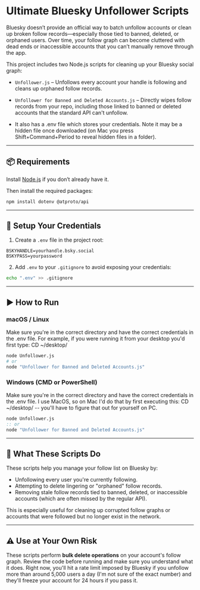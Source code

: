 # Ultimate Bluesky Unfollower Scripts

Bluesky doesn’t provide an official way to batch unfollow accounts or clean up broken follow records—especially those tied to banned, deleted, or orphaned users. Over time, your follow graph can become cluttered with dead ends or inaccessible accounts that you can’t manually remove through the app.

This project includes two Node.js scripts for cleaning up your Bluesky social graph:

- `Unfollower.js` – Unfollows every account your handle is following and cleans up orphaned follow records.
- `Unfollower for Banned and Deleted Accounts.js` – Directly wipes follow records from your repo, including those linked to banned or deleted accounts that the standard API can't unfollow.

- It also has a .env file which stores your credentials. Note it may be a hidden file once downloaded (on Mac you press Shift+Command+Period to reveal hidden files in a folder).

---

## 📦 Requirements

Install [Node.js](https://nodejs.org/) if you don’t already have it.

Then install the required packages:

```bash
npm install dotenv @atproto/api
```

---

## 🔐 Setup Your Credentials

1. Create a `.env` file in the project root:

```
BSKYHANDLE=yourhandle.bsky.social
BSKYPASS=yourpassword
```

2. Add `.env` to your `.gitignore` to avoid exposing your credentials:

```bash
echo ".env" >> .gitignore
```

---

## ▶️ How to Run

### macOS / Linux

Make sure you're in the correct directory and have the correct credentials in the .env file. For example, if you were running it from your desktop you'd first type: CD ~/desktop/

```bash
node Unfollower.js
# or
node "Unfollower for Banned and Deleted Accounts.js"
```

### Windows (CMD or PowerShell)

Make sure you're in the correct directory and have the correct credentials in the .env file. I use MacOS, so on Mac I'd do that by first executing this: CD ~/desktop/ -- you'll have to figure that out for yourself on PC.

```cmd
node Unfollower.js
:: or
node "Unfollower for Banned and Deleted Accounts.js"
```

---

## 🧹 What These Scripts Do

These scripts help you manage your follow list on Bluesky by:

- Unfollowing every user you're currently following.
- Attempting to delete lingering or "orphaned" follow records.
- Removing stale follow records tied to banned, deleted, or inaccessible accounts (which are often missed by the regular API).

This is especially useful for cleaning up corrupted follow graphs or accounts that were followed but no longer exist in the network.

---

## ⚠️ Use at Your Own Risk

These scripts perform **bulk delete operations** on your account's follow graph. Review the code before running and make sure you understand what it does. Right now, you'll hit a rate limit imposed by Bluesky if you unfollow more than around 5,000 users a day (I'm not sure of the exact number) and  they'll freeze your account for 24 hours if you pass it.
